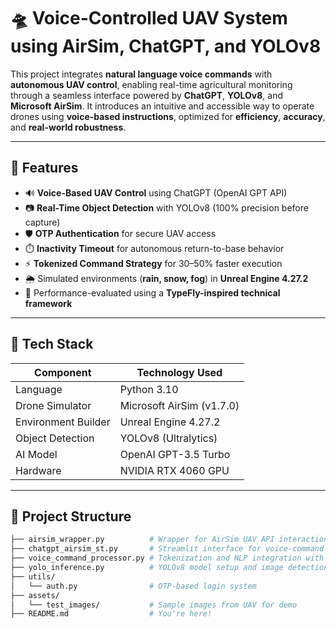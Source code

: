 # 🛸 Voice-Controlled UAV System using AirSim, ChatGPT, and YOLOv8

This project integrates **natural language voice commands** with **autonomous UAV control**, enabling real-time agricultural monitoring through a seamless interface powered by **ChatGPT**, **YOLOv8**, and **Microsoft AirSim**. It introduces an intuitive and accessible way to operate drones using **voice-based instructions**, optimized for **efficiency**, **accuracy**, and **real-world robustness**.

---

## 🚀 Features

- 🔊 **Voice-Based UAV Control** using ChatGPT (OpenAI GPT API)
- 📷 **Real-Time Object Detection** with YOLOv8 (100% precision before capture)
- 🛡️ **OTP Authentication** for secure UAV access
- ⏱️ **Inactivity Timeout** for autonomous return-to-base behavior
- ⚡ **Tokenized Command Strategy** for 30–50% faster execution
- 🌦️ Simulated environments (**rain, snow, fog**) in **Unreal Engine 4.27.2**
- 🧠 Performance-evaluated using a **TypeFly-inspired technical framework**

---

## 🧠 Tech Stack

| Component             | Technology Used              |
|----------------------|------------------------------|
| Language              | Python 3.10                  |
| Drone Simulator       | Microsoft AirSim (v1.7.0)    |
| Environment Builder   | Unreal Engine 4.27.2         |
| Object Detection      | YOLOv8 (Ultralytics)         |
| AI Model              | OpenAI GPT-3.5 Turbo         |
| Hardware              | NVIDIA RTX 4060 GPU          |


---

## 📁 Project Structure

```bash
├── airsim_wrapper.py          # Wrapper for AirSim UAV API interactions
├── chatgpt_airsim_st.py       # Streamlit interface for voice-command processing
├── voice_command_processor.py # Tokenization and NLP integration with ChatGPT
├── yolo_inference.py          # YOLOv8 model setup and image detection
├── utils/
│   └── auth.py                # OTP-based login system
├── assets/
│   └── test_images/           # Sample images from UAV for demo
├── README.md                  # You're here!
